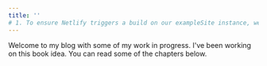 ```yaml
---
title: ''
# 1. To ensure Netlify triggers a build on our exampleSite instance, we need to change a file in the exampleSite directory.
---
```


Welcome to my blog with some of my work in progress. I've been working on this book idea. You can read some of the chapters below.
